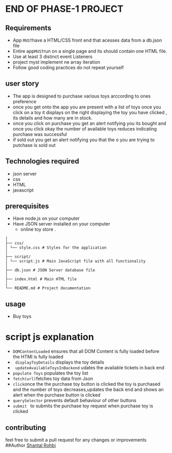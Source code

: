 # END OF PHASE-1 PROJECT
## Requirements
- App `MUST`have a HTML/CSS front end that acesses data from a db.json file
- Entire app`MUST`run on a single page and its should contain one HTML file.
-   Use at least 3  distinct event Listeners
- project myst implement ne array iteration 
- Follow good coding practices  do not repeat yourself
## user story
- The app is designed to purchase various  toys arccording to ones preference
- once you get onto  the app you are present with a list of toys once you click
on a toy it displays on the right displaying the toy  you have clicked , its details and how many are in stock.
- once you click on purchase  you get an  alert notifying you its bought and once you click okay  the number of available toys reduces indicating  purchase was successful
- if sold out you get an alert notifying you that the o you are trying to putchase is sold out 

## Technologies  required
- json server
- css
- HTML
- javascript

## prerequisites
- Have node.js on your computer
- Have JSON  server installed on your computer
  - online  toy store .
```
│
├── css/
│ └── style.css # Styles for the application
│
├── script/
│ └── script.js # Main JavaScript file with all functionality
│
├── db.json # JSON Server database file
│
├── index.html # Main HTML file
│
└── README.md # Project documentation
```

  ## usage 
  - Buy toys


  # script js explanation
   - `DOMContentLoaded` ensures that all DOM Content is  fully loaded  before the HTMl is fully loaded
   - ` displayToyDetails` displays  the toy  details
   - ` updateAvailableToysInBackend` udates the available tickets in back end
   - `populate Toys` populates the toy list
   - `fetch(url)`fetches toy data from Json
   - `click`once the the purchase  toy button is clicked the toy is purchased and the number of toys decreases,updates the back end and shows an alert when the purchase button is clicked
   - `querySelector` prevents  default behaviour of  other buttons
- `submit ` to submits the purchase toy request when purchase toy is clicked 
## contributing 
feel free to submit a pull request for any changes or improvements
 ##Author
 [Shantal Rohbi](https://github.com/)




